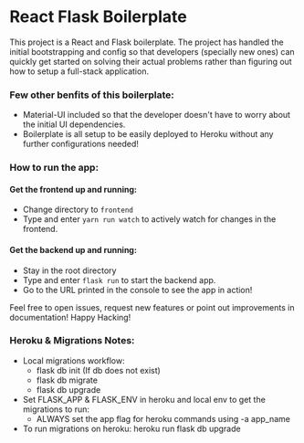 # React Flask Boilerplate
This project is a React and Flask boilerplate. The project has handled the initial bootstrapping and config so that developers (specially new ones) can quickly get started on solving their actual problems rather than figuring out how to setup a full-stack application.

### Few other benfits of this boilerplate:
- Material-UI included so that the developer doesn't have to worry about the initial UI dependencies.
- Boilerplate is all setup to be easily deployed to Heroku without any further configurations needed!

### How to run the app:
#### Get the frontend up and running:
- Change directory to ```frontend```
- Type and enter ```yarn run watch``` to actively watch for changes in the frontend. 

#### Get the backend up and running:
- Stay in the root directory
- Type and enter ```flask run``` to start the backend app.
- Go to the URL printed in the console to see the app in action!

Feel free to open issues, request new features or point out improvements in documentation! Happy Hacking!


### Heroku & Migrations Notes:
- Local migrations workflow:
    - flask db init (If db does not exist)
    - flask db migrate
    - flask db upgrade
- Set FLASK_APP & FLASK_ENV in heroku and local env to get the migrations to run:
    - ALWAYS set the app flag for heroku commands using -a app_name
- To run migrations on heroku: heroku run flask db upgrade